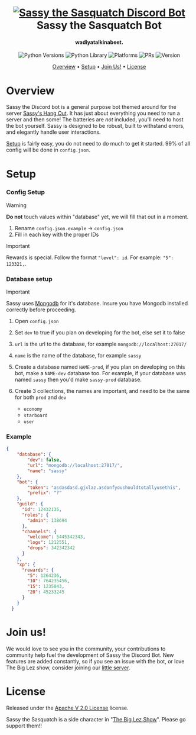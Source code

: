 <h1 align="center">
    <br>
    <a href="https://www.youtube.com/watch?v=9OmR0ypCyOU"><img src="https://i.ytimg.com/vi/QvIgmc2G6lk/maxresdefault.jpg" alt="Sassy the Sasquatch Discord Bot"></a>
    <br>
    Sassy the Sasquatch Bot
    <br>
</h1>

<h4 align="center">wadiyatalkinabeet.</h4>

<p align="center">
    <img alt="Python Versions" src="https://img.shields.io/badge/Python-3.9 | 3.10 | 3.11 | 3.12-yellow">
    <img alt="Python Library" src="https://img.shields.io/badge/Library-discord.py-blue">
    <img alt="Platforms" src="https://img.shields.io/badge/Platforms-Windows 10 | Linux (Debian)-green">
    <img alt="PRs" src="https://img.shields.io/badge/PRs-welcome-green">
    <img alt="Version" src="https://img.shields.io/badge/Version-1.6.3-green">
</p>


[//]: # (Quick Menu)

<p align="center">
    <a href="#overview">Overview</a>
    •
    <a href="#setup">Setup</a>
    •
    <a href="#join-us">Join Us!</a>
    •
    <a href="#license">License</a>
</p>

# Overview

Sassy the Discord bot is a general purpose bot themed around for the server [Sassy's Hang Out](https://discord.gg/HxFxPF3n25). It has just about everything you need to run a server and then some! The batteries are *not* included, you'll need to host the bot yourself. Sassy is designed to be robust, built to withstand errors, and elegantly handle user interactions.

[Setup](#setup) is fairly easy, you do not need to do much to get it started. 99% of all config will be done in `config.json`.



# Setup

### Config Setup
> [!WARNING]
> **Do not** touch values within "database" yet, we will fill that out in a moment.

1. Rename `config.json.example` -> `config.json`
2. Fill in each key with the proper IDs

> [!IMPORTANT]
> Rewards is special. Follow the format `"level": id`. For example: `"5": 123321,`.

### Database setup

> [!IMPORTANT]
> Sassy uses [Mongodb](https://www.mongodb.com/) for it's database. Insure you have Mongodb installed correctly before proceeding.

1. Open `config.json`
2. Set `dev` to true if you plan on developing for the bot, else set it to false
3. `url` is the url to the database, for example `mongodb://localhost:27017/`
4. `name` is the name of the database, for example `sassy`

5. Create a database named `NAME-prod`, if you plan on developing on this bot, make a `NAME-dev` database too. For example, if your database was named `sassy` then you'd make `sassy-prod` database.
6. Create 3 collections, the names are important, and need to be the same for both `prod` and `dev`
    * `economy`
    * `starboard`
    * `user`


### Example
```json
{
    "database": {
        "dev": false,
        "url": "mongodb://localhost:27017/",
        "name": "sassy" 
    },
    "bot": {
        "token": "asdasdasd.gjxlaz.asdonfyoushouldtotallyusethis",
        "prefix": "?"
    },
    "guild": {
      "id": 12432135,
      "roles": {
        "admin": 138694
      },
      "channels": {
        "welcome": 5445342343,
        "logs": 1212551,
        "drops": 342342342
      }
    },
    "xp": {
      "rewards": {
        "5": 1264236,
        "10": 764235456,
        "15": 1235843,
        "20": 45233245
      }
    }
  }
```


# Join us!
We would love to see you in the community, your contributions to community help fuel the development of Sassy the Discord Bot. New features are added constantly, so if you see an issue with the bot, or love The Big Lez show, consider joining our [little server](https://discord.gg/HxFxPF3n25).


# License
Released under the [Apache V 2.0 License](LICENSE) license.

Sassy the Sasquatch is a side character in "[The Big Lez Show](https://www.youtube.com/@THEBIGLEZSHOWOFFICIAL)". Please go support them!!